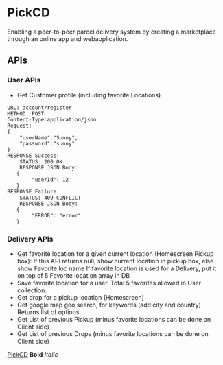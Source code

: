 # PickCD

Enabling a peer-to-peer parcel delivery system by creating a marketplace through an online app and webapplication.

## APIs

### User APIs

* Get Customer profile (including favorite Locations)

```
URL: account/register
METHOD: POST
Content-Type:application/json
Request:
{
	"userName":"Sunny",
	"password":"sunny"
}
RESPONSE Success:
	STATUS: 200 OK
	RESPONSE JSON Body:
   {
		"userId": 12
   }
RESPONSE Failure:
	STATUS: 409 CONFLICT
	RESPONSE JSON Body:
   {
		"ERROR": "error"
   }
```

### Delivery APIs

* Get favorite location for a given current location (Homescreen Pickup box):
	If this API returns null, show current location in pickup box, else show Favorite loc name
	If favorite location is used for a Delivery, put it on top of 5 Favorite location array in DB
* Save favorite location for a user. Total 5 favorites allowed in User collection.
* Get drop for a pickup location (Homescreen)
* Get google map geo search, for keywords (add city and country)
	Returns list of options
* Get List of previous Pickup (minus favorite locations can be done on Client side)
* Get List of previous Drops (minus favorite locations can be done on Client side)






[PickCD](http://pickcd.com)
**Bold**
*Italic*

